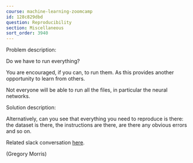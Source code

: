 ```yaml
---
course: machine-learning-zoomcamp
id: 128c829dbd
question: Reproducibility
section: Miscellaneous
sort_order: 3940
---
```


Problem description:

Do we have to run everything?

You are encouraged, if you can, to run them. As this provides another opportunity to learn from others.

Not everyone will be able to run all the files, in particular the neural networks.

Solution description:

Alternatively, can you see that everything you need to reproduce is there: the dataset is there, the instructions are there, are there any obvious errors and so on.

Related slack conversation [here](https://datatalks-club.slack.com/archives/C0288NJ5XSA/p1668157192010999?thread_ts=1668157192.010999&cid=C0288NJ5XSA).

(Gregory Morris)

